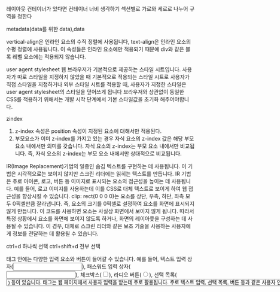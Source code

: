 레이아웃
컨테이너가 있다면 컨테이너 너비 생각하기
섹션별로 가로와 세로로 나누어 구역을 정한다

metadata(data를 위한 data),data


vertical-align은 인라인 요소의 수직 정렬에 사용됩니다,
text-align은 인라인 요소의 수평 정렬에 사용됩니다.
이 속성들은 인라인 요소에만 적용되기 때문에
div와 같은 블록 레벨 요소에는 적용되지 않습니다.

user agent stylesheet
웹 브라우저가 기본적으로 제공하는 스타일 시트입니다.
사용자가 따로 스타일을 지정하지 않았을 때 기본적으로 적용되는 스타일 시트로
사용자가 직접 스타일을 지정하거나 외부 스타일 시트를 적용할 때, 사용자가 지정한 스타일은 user agent stylesheet의 스타일을 덮어쓰게 됩니다
브라우저와 상관없이 동일한 CSS를 적용하기 위해서는 개발 시작 단계에서 기본 스타일값을 초기화 해주어야합니다.

zindex
1. z-index 속성은 position 속성이 지정된 요소에 대해서만 적용된다.
2. 부모요소가 이미 z-index를 가지고 있는 경우
자식 요소의 z-index 값은 해당 부모 요소 내에서만 의미를 갖습니다.
자식 요소의 z-index는 부모 요소 내에서만 비교됩니다.
즉, 자식 요소의 z-index는 부모 요소 내에서만 상대적으로 비교됩니다.

IR(Image Replacement)기법의 일종인 숨김 텍스트를 구현하는 데 사용됩니다.
이 기법은 시각적으로는 보이지 않지만 스크린 리더에는 읽히는 텍스트를 만듭니다.
IR 기법은 주로 아이콘, 로고, 버튼 등 이미지로 표시되는 요소의 접근성을 높이는 데 사용됩니다.
예를 들어, 로고 이미지를 사용하는데 이를 CSS로 대체 텍스트로 보이게 하여 웹 접근성을 향상시킬 수 있습니다.
clip: rect(0 0 0 0)는 요소를 상단, 우측, 하단, 좌측 모두 0픽셀만큼 잘라냅니다. 즉, 요소의 크기를 0픽셀로 설정하여 요소를 화면에 표시되지 않게 만듭니다.
이 코드를 사용하면 요소는 사실상 화면에서 보이지 않게 됩니다. 따라서 특정 상황에서 요소를 화면에 보이지 않도록 하거나, 화면의 레이아웃을 구성하는 데 사용될 수 있습니다.
이 경우, 대체로 스크린 리더와 같은 보조 기술을 사용하는 사용자에게 정보를 전달하는 데 활용될 수 있습니다.

ctrl+d 하나씩 선택
ctrl+shift+d 전부 선택

<form> 태그 안에는 다양한 입력 요소와 버튼이 들어갈 수 있습니다.
예를 들어, 텍스트 입력 상자(<input type="text">),
패스워드 입력 상자(<input type="password">),
체크박스(<input type="checkbox">),
라디오 버튼(<input type="radio">),
선택 목록(<select>, <option>) 등이 있습니다.
<form> 태그는 웹 페이지에서 사용자 입력을 받는데 주로 활용됩니다.
주로 텍스트 입력, 선택 목록, 버튼 등과 같은 사용자 인터페이스 요소를 포함할 수 있습니다.
<form> 태그는 웹 애플리케이션의 주요 기능인 데이터 수집과 전송을 위해 사용됩니다.
사용자가 입력한 데이터는 서버로 전송되어 처리됩니다.
이를 위해 <form> 태그는 웹 서버로 데이터를 전송하는 역할을 합니다.
action: 폼 데이터가 제출되었을 때 데이터를 처리할 서버 측 스크립트 파일의 경로를 지정합니다.
<label> 요소: 폼 요소에 대한 레이블을 제공합니다.
스크린 리더 사용자에게 폼 요소에 대한 설명을 제공하고,접근성을 향상시킵니다.
for 속성은 레이블이 연결될 폼 요소의 id를 지정합니다.


focus
사용자가 특정 요소에 포커스를 주었을 때 적용되는 스타일을 정의하는데 사용됩니다.
사용자가 키보드나 마우스 등을 사용하여 요소에 포커스를 주었을 때 해당 요소에 적용할 스타일을 지정할 수 있습니다.

focus-within 
부모요소가 포커스를 가진 자식 요소를 가지고 있고 그 자식요소 중 하나에 포커스가 되었을 때 부모에 스타일이 적용됩니다.
즉, 자식요소에 포커스시 부모요소의 스타일 지정합니다.
focus는 선택된 요소의 부모요소에 대한 스타일 지정이 불가능하지만, focus-within의 경우, 선택된 요소의 부모요소에 대한 스타일 지정이 가능합니다.

:focus-visible
focus-visible은 focus와 달리, 키보드 등의 장치를 사용하여 포커스를 받은 경우에만 적용됩니다.
즉, focus를 사용하는 경우 마우스나 키보드를 사용한 포커스에 관계 없이 모든 포커스에 스타일이 적용되는데
focus-visible은 마우스 클릭이나 스크린 터치 등을 통해 포커스를 줄 경우에는 스타일이 적용되지 않는다는 점에서 :focus와 차이점이 있습니다.
사용자 경험을 향상시키기 위해서 키보드 포커스와 마우스 포커스의 차이를 구분하는 focus-visible는 접근성 측면에서 중요한 역할을 합니다.

예를들면,
focus-visible을 사용하지 않고 focus선택자를 사용해 outline을 지우면, 마으스 포커스뿐만아니라 키보드 탭을 했을 때 생기는 포커스 효과도 사라지는데
이렇게 되면 키보드 사용자가 해당 요소를 선택했는지 알 수 없기에, 접근성 측면에서 좋지 않은 방법입니다.
focus-visible은 키보드나 스크린 리더를 사용하여 포커스가 이동되었을 때만 스타일을 적용하고
마우스 클릭이나 터치로 인한 포커스 이동 시에는 스타일이 적용되지 않기 때문에
키보드 사용자와 마우스 사용자를 동시에 만족시킬 수 있는 스타일링이 가능해집니다.

letter-spacing
14분37초


